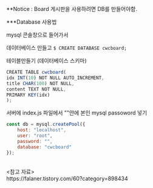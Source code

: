 **Notice : Board 게시판을 사용하려면 DB를 만들어야함.


***Database 사용법

mysql 콘솔창으로 들어가서

데이터베이스 만들고
`$ CREATE DATABASE cwcboard;`

테이블만들기 (데이터베이스 스키마)
```javascript
CREATE TABLE cwcboard(
idx INT(10) NOT NULL AUTO_INCREMENT,
title CHAR(100) NOT NULL,
content TEXT NOT NULL,
PRIMARY KEY(idx)
);
```

서버에 index.js 파일에서 ""안에 본인 mysql passoword 넣기
```javascript
const db = mysql.createPool({
    host: "localhost",
    user: "root",
    password: "",    
    database: "cwcboard"
});
```


<br>
<참고 자료> <br> https://falaner.tistory.com/60?category=898434
